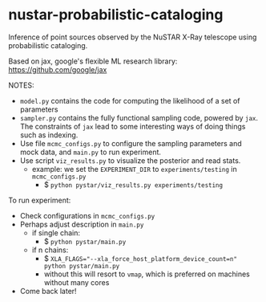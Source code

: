 # nustar-probabilistic-cataloging
Inference of point sources observed by the NuSTAR X-Ray telescope using probabilistic cataloging.

Based on jax, google's flexible ML research library: https://github.com/google/jax

NOTES:
- `model.py` contains the code for computing the likelihood of a set of parameters
- `sampler.py` contains the fully functional sampling code, powered by `jax`. The constraints of `jax` lead to some interesting ways of doing things such as indexing.
- Use file `mcmc_configs.py` to configure the sampling parameters and mock data, and `main.py` to run experiment.
- Use script `viz_results.py` to visualize the posterior and read stats.
    - example: we set the `EXPERIMENT_DIR` to `experiments/testing` in `mcmc_configs.py`
        - $ `python pystar/viz_results.py experiments/testing`

To run experiment:
- Check configurations in `mcmc_configs.py`
- Perhaps adjust description in `main.py`
    - if single chain:
        - $ `python pystar/main.py`
    - if n chains:
        - $ `XLA_FLAGS="--xla_force_host_platform_device_count=n" python pystar/main.py`
        - without this will resort to `vmap`, which is preferred on machines without many cores
- Come back later!
